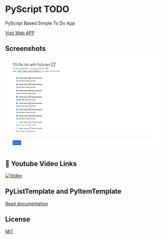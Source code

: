 
# PyScript TODO

PyScript Based Simple To Do App 

[Visit Web APP](https://naemazam.github.io/PyScript-TODO/)


## Screenshots

![App Screenshot](./work.PNG)


## 🔗 Youtube Video Links
[![Video](#)](#)

## PyListTemplate and PyItemTemplate

[Read documentation](https://github.com/pyscript/pyscript/blob/fadb4a67e7236dfa33cdc1ba778c5d1c3527f1e1/pyscriptjs/src/pyscript.py)


## License

[MIT](https://choosealicense.com/licenses/mit/)

